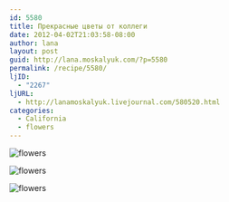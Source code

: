 ```yaml
---
id: 5580
title: Прекрасные цветы от коллеги
date: 2012-04-02T21:03:58-08:00
author: lana
layout: post
guid: http://lana.moskalyuk.com/?p=5580
permalink: /recipe/5580/
ljID:
  - "2267"
ljURL:
  - http://lanamoskalyuk.livejournal.com/580520.html
categories:
  - California
  - flowers
---
```

![flowers](http://farm8.staticflickr.com/7089/6894801240_bc13a4dbbe_z.jpg)

![flowers](http://farm8.staticflickr.com/7095/7040897215_9712c1db0c_z.jpg) 

![flowers](http://farm8.staticflickr.com/7247/7040898173_ccc317d44d_z.jpg)